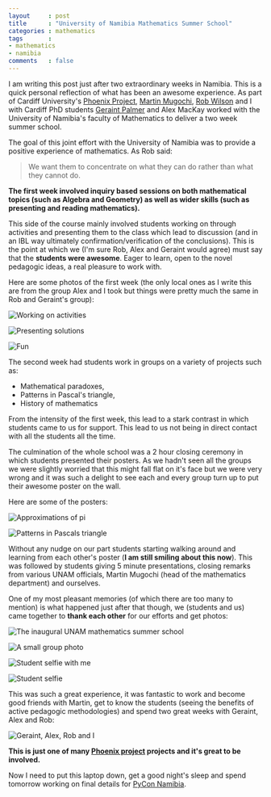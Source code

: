 ```yaml
---
layout     : post
title      : "University of Namibia Mathematics Summer School"
categories : mathematics
tags       :
- mathematics
- namibia
comments   : false
---
```


I am writing this post just after two extraordinary weeks in Namibia. This is a
quick personal reflection of what has been an awesome experience. As part of
Cardiff University's [Phoenix
Project](http://www.cardiff.ac.uk/phoenix-project), [Martin
Mugochi](http://www.unam.edu.na/faculty-of-science/mathematics/our-team/?staffid=5042),
[Rob Wilson](http://www.cardiff.ac.uk/people/view/98670-wilson-robert) and I
with Cardiff PhD students [Geraint Palmer](https://twitter.com/geraintpalmer)
and Alex MacKay worked with the University of Namibia's faculty of Mathematics
to deliver a two week summer school.

The goal of this joint effort with the University of Namibia was to provide a
positive experience of mathematics. As Rob said:

> We want them to concentrate on what they can do rather than what they cannot
> do.

**The first week involved inquiry based sessions on both mathematical topics (such
as Algebra and Geometry) as well as wider skills (such as presenting and reading
mathematics).**

This side of the course mainly involved students working on through activities
and presenting them to the class which lead to discussion (and in an IBL way
ultimately confirmation/verification of the conclusions). This is the point at
which we (I'm sure Rob, Alex and Geraint would agree) must say that the
**students were awesome**. Eager to learn, open to the novel pedagogic ideas, a
real pleasure to work with.

Here are some photos of the first week (the only local ones as I write this are
from the group Alex and I took but things were pretty much the same in Rob and
Geraint's group):

![Working on activities]({{site.baseurl}}/assets/images/UNAM_Summer_wk1_2.jpg)

![Presenting solutions]({{site.baseurl}}/assets/images/UNAM_Summer_wk1_3.jpg)

![Fun]({{site.baseurl}}/assets/images/UNAM_Summer_wk1_1.jpg)

The second week had students work in groups on a variety of projects such as:

- Mathematical paradoxes,
- Patterns in Pascal's triangle,
- History of mathematics

From the intensity of the first week, this lead to a stark contrast in which
students came to us for support. This lead to us not being in direct contact
with all the students all the time.

The culmination of the whole school was a 2 hour closing ceremony in which
students presented their posters. As we hadn't seen all the groups we were
slightly worried that this might fall flat on it's face but we were very wrong
and it was such a delight to see each and every group turn up to put their
awesome poster on the wall.

Here are some of the posters:

![Approximations of pi]({{site.baseurl}}/assets/images/UNAM_Summer_poster_1.jpg)

![Patterns in Pascals triangle]({{site.baseurl}}/assets/images/UNAM_Summer_poster_2.jpg)

Without any nudge on our part students starting walking around and learning from
each other's poster (**I am still smiling about this now**). This was followed
by students giving 5 minute presentations, closing remarks from various UNAM
officials, Martin Mugochi (head of the mathematics department) and ourselves.

One of my most pleasant memories (of which there are too many to mention) is
what happened just after that though, we (students and us) came together to
**thank each other** for our efforts and get photos:

![The inaugural UNAM mathematics summer school]({{site.baseurl}}/assets/images/UNAM_Summer_close_3.jpg)

![A small group photo]({{site.baseurl}}/assets/images/UNAM_Summer_close_1.jpg)

![Student selfie with me]({{site.baseurl}}/assets/images/UNAM_Summer_close_2.jpg)

![Student selfie]({{site.baseurl}}/assets/images/UNAM_Summer_close_5.jpg)

This was such a great experience, it was fantastic to work and become good
friends with Martin, get to know the students (seeing the benefits of active
pedagogic methodologies) and spend two great weeks with Geraint, Alex and Rob:

![Geraint, Alex, Rob and I]({{site.baseurl}}/assets/images/UNAM_Summer_close_4.jpg)

**This is just one of many [Phoenix project](http://www.cardiff.ac.uk/phoenix-project) projects and it's great to be
involved.**

Now I need to put this laptop down, get a good night's sleep and spend tomorrow
working on final details for [PyCon Namibia](http://na.pycon.org/).
